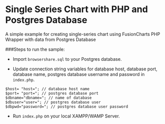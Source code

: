 Single Series Chart with PHP and Postgres Database
===
A simple example for creating single-series chart using FusionCharts PHP Wrapper with data from Postgres Database

###Steps to run the sample:
* Import `browsershare.sql` to your Postgres database.
+ Update connection string variables for database host, database port, database name, postgres database username and password in `index.php`.

```
$host= "host="; // database host name
$port= "port="; // postgres database port
$dbname="dbname="; // name of database
$dbuser="user="; // postgres database user
$dbpwd="password="; // postgres database user password
```
+ Run `index.php` on your local XAMPP/WAMP Server.
